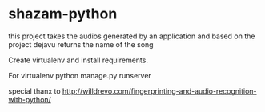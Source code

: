 # shazam-python
 this project takes the audios generated by an application and based on the project dejavu returns the name of the song
 
 Create virtualenv  and install requirements.
 
 For virtualenv 
python manage.py runserver

special thanx to http://willdrevo.com/fingerprinting-and-audio-recognition-with-python/



